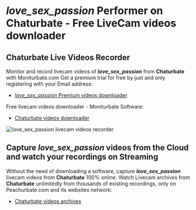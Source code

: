 # _love_sex_passion_ Performer on Chaturbate - Free LiveCam videos downloader

## Chaturbate Live Videos Recorder

Monitor and record livecam videos of **_love_sex_passion_** from **Chaturbate** with Moniturbate.com
Get a premium trial for free by just and only registering with your Email address:
* [_love_sex_passion_ Premium videos downloader](https://moniturbate.com/request-demo-licence-key.html)

Free livecam videos downloader - Moniturbate Software:
* [Chaturbate videos downloader](https://moniturbate.com/moniturbate-download-software.html)

![_love_sex_passion_ livecam videos recorder](https://peachurnet.com/templates/moniturbate-software.png)


## Capture _love_sex_passion_ videos from the Cloud and watch your recordings on Streaming

Without the need of downloading a software, capture **_love_sex_passion_** livecam videos from **Chaturbate** 100% online.
Watch Livecam archives from **Chaturbate** unlimitedly from thousands of existing recordings, only on Peachurbate.com and its websites network:
* [Chaturbate videos archives](https://peachurnet.com/)